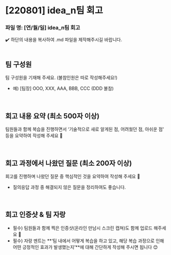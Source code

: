 # [220801] idea_n팀 회고

### 파일 명: [연/월/일] idea_n팀 회고

<aside>
✔️ 하단의 내용을 복사하여 .md 파일을 제작해주시길 바랍니다.

 <br>
</aside>
<br>

## 팀 구성원


팀 구성원을 기재해 주세요. (불참인원은 따로 작성해주세요!)

- 예) [팀장] OOO, XXX, AAA, BBB, CCC (DDD 불참)

<br>

## 회고 내용 요약 (최소 500자 이상)


팀원들과 함께 복습을 진행하면서 ‘기술적으로 새로 알게된 점, 어려웠던 점, 아쉬운 점' 등을 요약하여 작성해 주세요 🙂

<br>

## 회고 과정에서 나왔던 질문 (최소 200자 이상)


회고를 진행하며 나왔던 질문 중 핵심적인 것을 요약하여 작성해 주세요 🙂

- 질의응답 과정 중 해결되지 않은 질문을 정리하여도 좋습니다.
<br>

## 회고 인증샷 & 팀 자랑


- 필수) 팀원들과 함께 찍은 인증샷(온라인 만남시 스크린 캡쳐)도 함께 업로드 해주세요 🙂
- 필수) 자랑 멘트는 **‘팀 내에서 어떻게 복습을 하고 있고, 해당 복습 과정으로 인해 어떤 긍정적인 효과가 발생했는지’**에 대해 간단하게 작성해 주시면 됩니다 😊
<br>
